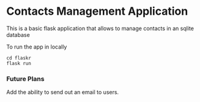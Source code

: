 <h1>Contacts Management Application</h1>

<p>This is a basic flask application that allows to manage contacts in an sqlite database</p>

To run the app in locally
```Command Line
cd flaskr
flask run
```

<h3>Future Plans</h3>
<p>Add the ability to send out an email to users.</p>